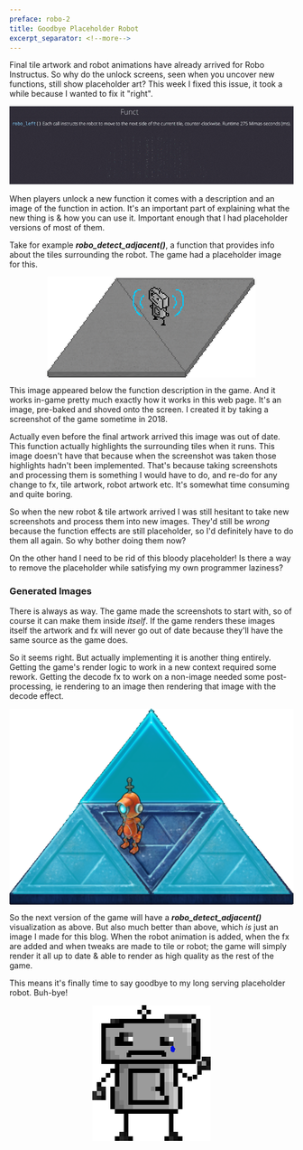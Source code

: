 ```yaml
---
preface: robo-2
title: Goodbye Placeholder Robot
excerpt_separator: <!--more-->
---
```

Final tile artwork and robot animations have already arrived for Robo Instructus. So why do the unlock screens, seen when you uncover new functions, still show placeholder art? This week I fixed this issue, it took a while because I wanted to fix it "right".

![](/assets/2019-02-22/top.gif "Decoding post-process fx for generated images")

<!--more-->
When players unlock a new function it comes with a description and an image of the function in action. It's an important part of explaining what the new thing is & how you can use it. Important enough that I had placeholder versions of most of them.

Take for example ***robo_detect_adjacent()***, a function that provides info about the tiles surrounding the robot. The game had a placeholder image for this.

<p align="center">
  <img align="center" src="/assets/2019-02-22/placeholder-detect-adjacent.png" title="Detecting in alpha-1" />
</p>

This image appeared below the function description in the game. And it works in-game pretty much exactly how it works in this web page. It's an image, pre-baked and shoved onto the screen. I created it by taking a screenshot of the game sometime in 2018.

Actually even before the final artwork arrived this image was out of date. This function actually highlights the surrounding tiles when it runs. This image doesn't have that because when the screenshot was taken those highlights hadn't been implemented. That's because taking screenshots and processing them is something I would have to do, and re-do for any change to fx, tile artwork, robot artwork etc. It's somewhat time consuming and quite boring.

So when the new robot & tile artwork arrived I was still hesitant to take new screenshots and process them into new images. They'd still be _wrong_ because the function effects are still placeholder, so I'd definitely have to do them all again. So why bother doing them now?

On the other hand I need to be rid of this bloody placeholder! Is there a way to remove the placeholder while satisfying my own programmer laziness?

### Generated Images
There is always as way. The game made the screenshots to start with, so of course it can make them inside _itself_. If the game renders these images itself the artwork and fx will never go out of date because they'll have the same source as the game does.

So it seems right. But actually implementing it is another thing entirely. Getting the game's render logic to work in a new context required some rework. Getting the decode fx to work on a non-image needed some post-processing, ie rendering to an image then rendering that image with the decode effect.

<p align="center">
  <img align="center" src="/assets/2019-02-22/native-detect-adjacent.png" title="It'll be like this, but on the other hand exactly not this" />
</p>

So the next version of the game will have a ***robo_detect_adjacent()*** visualization as above. But also much better than above, which _is_ just an image I made for this blog. When the robot animation is added, when the fx are added and when tweaks are made to tile or robot; the game will simply render it all up to date & able to render as high quality as the rest of the game.

This means it's finally time to say goodbye to my long serving placeholder robot. Buh-bye!

<p align="center">
  <img align="center" src="/assets/2019-02-22/bye-robot.png" title="Pull yourself together mate, placeholder panda was cuter anyway" />
</p>
